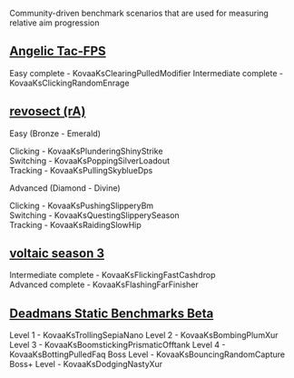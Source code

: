 Community-driven benchmark scenarios that are used for measuring relative aim progression

## [Angelic Tac-FPS](https://docs.google.com/spreadsheets/d/1svrLb0RP3-N8D6fTqwhrnZg6DrB1QaPUoQO4PbKM8Iw/edit#gid=1819721167)
Easy complete - KovaaKsClearingPulledModifier
Intermediate complete - KovaaKsClickingRandomEnrage

## [revosect (rA)](http://bit.ly/rAbenchmarks)
Easy (Bronze - Emerald)

Clicking - KovaaKsPlunderingShinyStrike  
Switching - KovaaKsPoppingSilverLoadout  
Tracking - KovaaKsPullingSkyblueDps  

Advanced (Diamond - Divine)

Clicking - KovaaKsPushingSlipperyBm  
Switching - KovaaKsQuestingSlipperySeason    
Tracking - KovaaKsRaidingSlowHip    

## [voltaic season 3](http://bit.ly/VTBenchmarks)
Intermediate complete - KovaaKsFlickingFastCashdrop      
Advanced complete - KovaaKsFlashingFarFinisher    

## [Deadmans Static Benchmarks Beta](https://docs.google.com/spreadsheets/d/1CXpRFmKdAPqvzvsUXjMdMY9uRmesu-3bsNEu-Oismzg/edit#gid=1947681947)
Level 1 - KovaaKsTrollingSepiaNano
Level 2 - KovaaKsBombingPlumXur
Level 3 - KovaaKsBoomstickingPrismaticOfftank
Level 4 - KovaaKsBottingPulledFaq
Boss Level - KovaaKsBouncingRandomCapture
Boss+ Level - KovaaKsDodgingNastyXur

